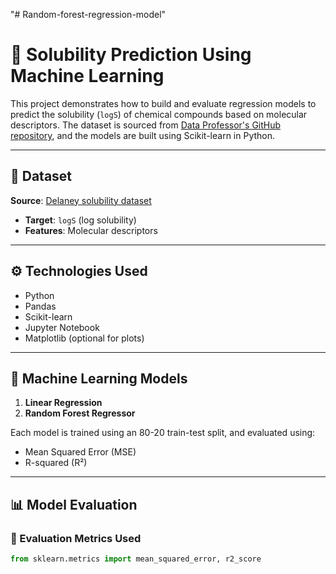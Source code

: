 "# Random-forest-regression-model" 

# 🧪 Solubility Prediction Using Machine Learning

This project demonstrates how to build and evaluate regression models to predict the solubility (`logS`) of chemical compounds based on molecular descriptors. The dataset is sourced from [Data Professor's GitHub repository](https://github.com/dataprofessor/data), and the models are built using Scikit-learn in Python.

---

## 📁 Dataset

**Source**: [Delaney solubility dataset](https://github.com/dataprofessor/data/blob/master/delaney_solubility_with_descriptors.csv)  
- **Target**: `logS` (log solubility)
- **Features**: Molecular descriptors

---

## ⚙️ Technologies Used

- Python
- Pandas
- Scikit-learn
- Jupyter Notebook
- Matplotlib (optional for plots)

---

## 🧠 Machine Learning Models

1. **Linear Regression**
2. **Random Forest Regressor**

Each model is trained using an 80-20 train-test split, and evaluated using:

- Mean Squared Error (MSE)
- R-squared (R²)

---

## 📊 Model Evaluation

### 📌 Evaluation Metrics Used
```python
from sklearn.metrics import mean_squared_error, r2_score
